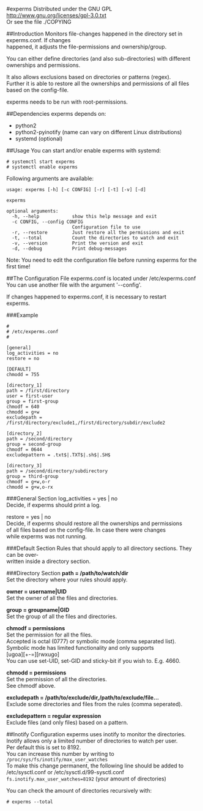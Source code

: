 #experms
Distributed under the GNU GPL  
http://www.gnu.org/licenses/gpl-3.0.txt  
Or see the file ./COPYING

##Introduction
Monitors file-changes happened in the directory set in experms.conf. If changes  
happened, it adjusts the file-permissions and ownership/group.

You can either define directories (and also sub-directories) with different  
ownerships and permissions.

It also allows exclusions based on directories or patterns (regex).  
Further it is able to restore all the ownerships and permissions of all files  
based on the config-file.

experms needs to be run with root-permissions.


##Dependencies
experms depends on:
 - python2
 - python2-pyinotify (name can vary on different Linux distributions)
 - systemd (optional)


##Usage
You can start and/or enable experms with systemd:  
```
# systemctl start experms
# systemctl enable experms
```

Following arguments are available:

```
usage: experms [-h] [-c CONFIG] [-r] [-t] [-v] [-d]

experms

optional arguments:
  -h, --help            show this help message and exit
  -c CONFIG, --config CONFIG
                        Configuration file to use
  -r, --restore         Just restore all the permissions and exit
  -t, --total           Count the directories to watch and exit
  -v, --version         Print the version and exit
  -d, --debug           Print debug-messages

```


Note: You need to edit the configuration file before running experms for the  
      first time!


##The Configuration File
experms.conf is located under /etc/experms.conf  
You can use another file with the argument '--config'.

If changes happened to experms.conf, it is necessary to restart  
experms.

###Example
```
#
# /etc/experms.conf
#

[general]
log_activities = no
restore = no

[DEFAULT]
chmodd = 755

[directory_1]
path = /first/directory
user = first-user
group = first-group
chmodf = 640
chmodd = g+w
excludepath = /first/directory/exclude1,/first/directory/subdir/exclude2

[directory_2]
path = /second/directory
group = second-group
chmodf = 0644
excludepattern = .txt$|.TXT$|.sh$|.SH$

[directory_3]
path = /second/directory/subdirectory
group = third-group
chmodf = g+w,o-r
chmodd = g+w,o-rx
```

###General Section
log_activities = yes | no  
Decide, if experms should print a log.

restore = yes | no  
Decide, if experms should restore all the ownerships and permissions  
of all files based on the config-file. In case there were changes  
while experms was not running.

###Default Section
Rules that should apply to all directory sections. They can be over‐  
written inside a directory section.

###Directory Section
**path = /path/to/watch/dir**  
Set the directory where your rules should apply.

**owner = username|UID**  
Set the owner of all the files and directories.

**group = groupname|GID**  
Set the group of all the files and directories.

**chmodf = permissions**  
Set the permission for all the files.  
Accepted is octal (0777) or symbolic mode (comma separated list).  
Symbolic mode has limited functionality and only supports  
[ugoa][+-=][rwxugo]  
You can use set-UID, set-GID and sticky-bit if you wish to. E.g. 4660.

**chmodd = permissions**  
Set the permission of all the directories.  
See chmodf above.

**excludepath = /path/to/exclude/dir,/path/to/exclude/file...**  
Exclude some directories and files from the rules (comma  seperated).

**excludepattern = regular expression**  
Exclude files (and only files) based on a pattern.


##Inotify Configuration
experms uses inotify to monitor the directories.  
Inotify allows only a limited number of directories to watch per user.  
Per default this is set to 8192.  
You can increase this number by writing to `/proc/sys/fs/inotify/max_user_watches`  
To make this change permanent, the following line should be added to  
/etc/sysctl.conf or /etc/sysctl.d/99-sysctl.conf  
`fs.inotify.max_user_watches=8192` (your amount of directories)

You can check the amount of directories recursively with:

`# experms --total`
